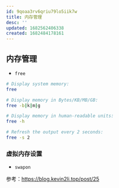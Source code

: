 ```yaml
---
id: 9qoaa3rv6qriu79lo5iik7w
title: 内存管理
desc: ''
updated: 1682562406338
created: 1682484178161
---
```



## 内存管理
- `free`

```bash
# Display system memory:
free

# Display memory in Bytes/KB/MB/GB:
free -b|k|m|g

# Display memory in human-readable units:
free -h

# Refresh the output every 2 seconds:
free -s 2
```
### 虚拟内存设置
- `swapon`

参考：https://blog.kevin2li.top/post/25

